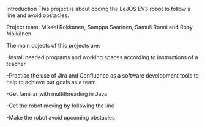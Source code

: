 Introduction
This project is about coding the LeJOS EV3 robot to follow a line and avoid obstacles. 

Project team: Mikael Rokkanen, Samppa Saarinen, Samuli Ronni and Rony Mölkänen

The main objects of this projects are:


-Install needed programs and working spaces according to instructions of a teacher

-Practise the use of Jira and Confluence as a software development tools to help to achieve our goals as a team

-Get familiar with multithreading in Java

-Get the robot moving by following the line

-Make the robot avoid upcoming obstacles
